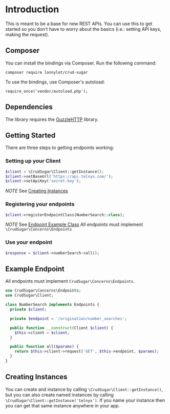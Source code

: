 # Introduction

This is meant to be a base for new REST APIs. You can use this to get started so you don't have to worry about the basics (i.e.: setting API keys, making the request).

## Composer

You can install the bindings via Composer. Run the following command:

`composer require lonnylot/crud-sugar`

To use the bindings, use Composer's autoload:

`require_once('vendor/autoload.php');`

## Dependencies

The library requires the [GuzzleHTTP](http://docs.guzzlephp.org/en/stable/) library.

## Getting Started

There are three steps to getting endpoints working:

### Setting up your Client

```php
$client = \CrudSugar\Client::getInstance();
$client->setBaseUrl('https://api.telnyx.com/');
$client->setApiKey('secret-key');
```

*NOTE* See [Creating Instances](#creating-instances)

### Registering your endpoints

```php
$client->registerEndpointClass(NumberSearch::class);
```

*NOTE* See [Endpoint Example Class](#example-class)
All endpoints must implement `\CrudSugar\Concerns\Endpoints`

### Use your endpoint

```php
$response = $client->numberSearch->all();
```

## Example Endpoint

All endpoints must implement `CrudSugar\Concerns\Endpoints`.

```php
use CrudSugar\Concerns\Endpoints;
use CrudSugar\Client;

class NumberSearch implements Endpoints {
  private $client;

  private $endpoint = '/origination/number_searches';

  public function __construct(Client $client) {
    $this->client = $client;
  }

  public function all($params) {
    return $this->client->request('GET', $this->endpoint, $params);
  }
}
```

## Creating Instances

You can create and instance by calling `\CrudSugar\Client::getInstance()`, but you can also create named instances by calling `\CrudSugar\Client::getInstance('telnyx')`. If you name your instance then you can get that same instance anywhere in your app.
